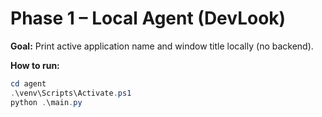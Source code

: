 # Phase 1 – Local Agent (DevLook)
**Goal:** Print active application name and window title locally (no backend).

**How to run:**
```powershell
cd agent
.\venv\Scripts\Activate.ps1
python .\main.py
